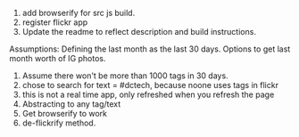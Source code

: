 1. add browserify for src js build.
2. register flickr app
3. Update the readme to reflect description and build instructions.


Assumptions:
Defining the last month as the last 30 days.
Options to get last month worth of IG photos.
1. Assume there won't be more than 1000 tags in 30 days.
2. chose to search for text = #dctech, because noone uses tags in flickr
3. this is not a real time app, only refreshed when you refresh the page
4. Abstracting to any tag/text
5. Get browserify to work
6. de-flickrify method.
